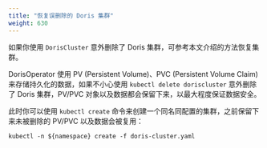 ```yaml
---
title: "恢复误删除的 Doris 集群"
weight: 630
---
```


如果你使用 `DorisCluster` 意外删除了 Doris 集群，可参考本文介绍的方法恢复集群。

DorisOperator 使用 PV (Persistent Volume)、PVC (Persistent Volume Claim)
来存储持久化的数据，如果不小心使用 `kubectl delete doriscluster` 意外删除了 Doris 集群，PV/PVC 对象以及数据都会保留下来，以最大程度保证数据安全。

此时你可以使用 `kubectl create` 命令来创建一个同名同配置的集群，之前保留下来未被删除的 PV/PVC 以及数据会被复用：

```shell
kubectl -n ${namespace} create -f doris-cluster.yaml
```


